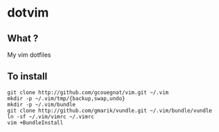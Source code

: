 dotvim
======

What ?
------
My vim dotfiles

To install
----------
    git clone http://github.com/gcouegnat/vim.git ~/.vim
    mkdir -p ~/.vim/tmp/{backup,swap,undo}
    mkdir -p ~/.vim/bundle
    git clone http://github.com/gmarik/vundle.git ~/.vim/bundle/vundle
    ln -sf ~/.vim/vimrc ~/.vimrc
    vim +BundleInstall
